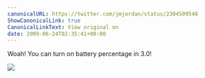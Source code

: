 ```yaml
---
canonicalURL: https://twitter.com/jmjordan/status/2304509548
ShowCanonicalLink: true
CanonicalLinkText: View original on
date: 2009-06-24T02:35:41+00:00
---
```

Woah! You can turn on battery percentage in 3.0!

![](/images/2304509548-13855509.jpg)